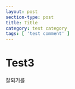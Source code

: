 ```yaml
---
layout: post
section-type: post
title: Title
category: test category
tags: [ 'test comment' ]
---
```


# Test3
잘되기를
